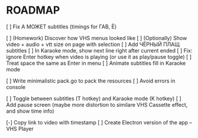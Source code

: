 # ROADMAP

[ ] Fix А МОЖЕТ subtitles (timings for ГАВ, Ё)

[ ] (Homework) Discover how VHS menus looked like
[ ] (Optionally) Show video + audio + vtt size on page with selection
[ ] Add ЧЁРНЫЙ ПЛАЩ subtitles
[ ] In Karaoke mode, show next line right after current ended
[ ] Fix: ignore Enter hotkey when video is playing (or use it as play/pause toggle)
[ ] Treat space the same as Enter in menu
[ ] Animate subtitles fill in Karaoke mode

[ ] Write minimalistic pack.go to pack the resources
[ ] Avoid errors in console

[ ] Toggle between subtitles (T hotkey) and Karaoke mode (K hotkey)
[ ] Add pause screen (maybe more distortion to similare VHS Cassette effect, and show time info)

[-] Copy link to video with timestamp
[ ] Create Electron version of the app – VHS Player
